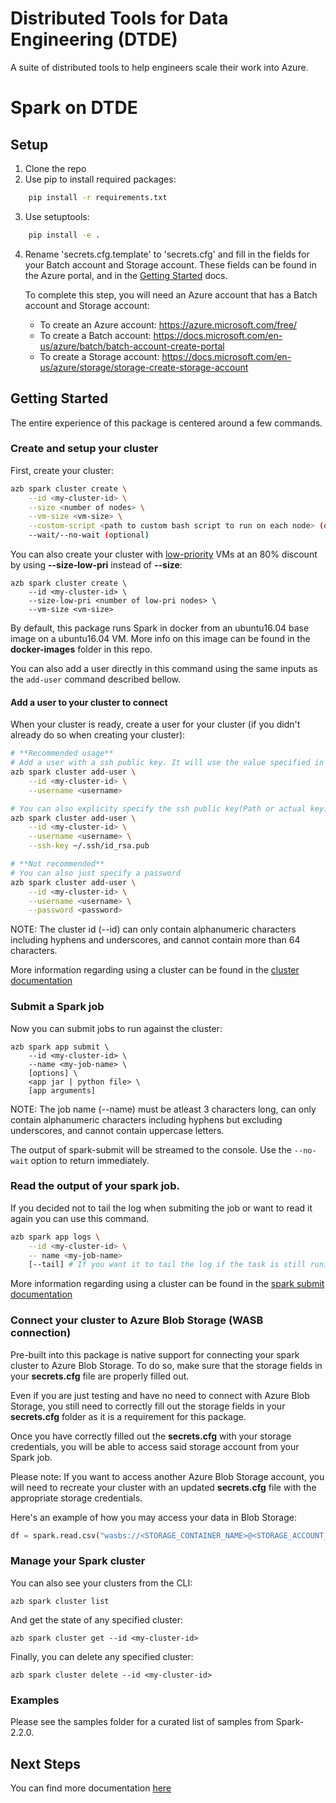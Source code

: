 # Distributed Tools for Data Engineering (DTDE)
A suite of distributed tools to help engineers scale their work into Azure.

# Spark on DTDE

## Setup
1. Clone the repo
2. Use pip to install required packages:
```bash
    pip install -r requirements.txt
```
3. Use setuptools:
```bash
    pip install -e .
```
4. Rename 'secrets.cfg.template' to 'secrets.cfg' and fill in the fields for your Batch account and Storage account. These fields can be found in the Azure portal, and in the [Getting Started](./docs/00-getting-started.md) docs.

   To complete this step, you will need an Azure account that has a Batch account and Storage account:
    - To create an Azure account: https://azure.microsoft.com/free/
    - To create a Batch account: https://docs.microsoft.com/en-us/azure/batch/batch-account-create-portal
    - To create a Storage account: https://docs.microsoft.com/en-us/azure/storage/storage-create-storage-account



## Getting Started

The entire experience of this package is centered around a few commands.

### Create and setup your cluster

First, create your cluster:
```bash
azb spark cluster create \
    --id <my-cluster-id> \
    --size <number of nodes> \
    --vm-size <vm-size> \
    --custom-script <path to custom bash script to run on each node> (optional) \
    --wait/--no-wait (optional)
```

You can also create your cluster with [low-priority](https://docs.microsoft.com/en-us/azure/batch/batch-low-pri-vms) VMs at an 80% discount by using **--size-low-pri** instead of **--size**:
```
azb spark cluster create \
    --id <my-cluster-id> \
    --size-low-pri <number of low-pri nodes> \
    --vm-size <vm-size>
```

By default, this package runs Spark in docker from an ubuntu16.04 base image on a ubuntu16.04 VM. More info on this image can be found in the **docker-images** folder in this repo.

You can also add a user directly in this command using the same inputs as the `add-user` command described bellow.

#### Add a user to your cluster to connect
When your cluster is ready, create a user for your cluster (if you didn't already do so when creating your cluster):
```bash
# **Recommended usage**
# Add a user with a ssh public key. It will use the value specified in the secrets.cfg (Either path to the file or the actual key)
azb spark cluster add-user \
    --id <my-cluster-id> \
    --username <username>

# You can also explicity specify the ssh public key(Path or actual key)
azb spark cluster add-user \
    --id <my-cluster-id> \
    --username <username> \
    --ssh-key ~/.ssh/id_rsa.pub

# **Not recommended**
# You can also just specify a password
azb spark cluster add-user \
    --id <my-cluster-id> \
    --username <username> \
    --password <password>

```

NOTE: The cluster id (--id) can only contain alphanumeric characters including hyphens and underscores, and cannot contain more than 64 characters.

More information regarding using a cluster can be found in the [cluster documentation](./documentation/10%20-%20Clusters.md)


### Submit a Spark job

Now you can submit jobs to run against the cluster:
```
azb spark app submit \
    --id <my-cluster-id> \
    --name <my-job-name> \
    [options] \
    <app jar | python file> \
    [app arguments]
```
NOTE: The job name (--name) must be atleast 3 characters long, can only contain alphanumeric characters including hyphens but excluding underscores, and cannot contain uppercase letters.

The output of spark-submit will be streamed to the console. Use the `--no-wait` option to return immediately.

### Read the output of your spark job.

If you decided not to tail the log when submiting the job or want to read it again you can use this command.

```bash
azb spark app logs \
    --id <my-cluster-id> \
    -- name <my-job-name>
    [--tail] # If you want it to tail the log if the task is still runing
```
More information regarding using a cluster can be found in the [spark submit documentation](./documentation/20%20-%20Spark%20Submit.md)

### Connect your cluster to Azure Blob Storage (WASB connection)

Pre-built into this package is native support for connecting your spark cluster to Azure Blob Storage. To do so, make sure that the storage fields in your **secrets.cfg** file are properly filled out. 

Even if you are just testing and have no need to connect with Azure Blob Storage, you still need to correctly fill out the storage fields in your **secrets.cfg** folder as it is a requirement for this package.

Once you have correctly filled out the **secrets.cfg** with your storage credentials, you will be able to access said storage account from your Spark job. 

Please note: If you want to access another Azure Blob Storage account, you will need to recreate your cluster with an updated **secrets.cfg** file with the appropriate storage credentials.

Here's an example of how you may access your data in Blob Storage:

``` python
df = spark.read.csv("wasbs://<STORAGE_CONTAINER_NAME>@<STORAGE_ACCOUNT_NAME>.blob.core.windows.net/<BLOB_NAME>")
```

### Manage your Spark cluster

You can also see your clusters from the CLI:
```
azb spark cluster list
```

And get the state of any specified cluster:
```
azb spark cluster get --id <my-cluster-id>
```

Finally, you can delete any specified cluster:
```
azb spark cluster delete --id <my-cluster-id>
```

### Examples

Please see the samples folder for a curated list of samples from Spark-2.2.0.

## Next Steps
You can find more documentation [here](./documentation)
